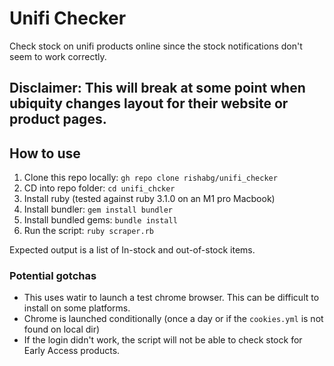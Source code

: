 # Unifi Checker
Check stock on unifi products online since the stock notifications don't seem to work correctly.

## Disclaimer: This will break at some point when ubiquity changes layout for their website or product pages.

## How to use

1. Clone this repo locally: ```gh repo clone rishabg/unifi_checker```
2. CD into repo folder: ```cd unifi_chcker```
3. Install ruby (tested against ruby 3.1.0 on an M1 pro Macbook)
4. Install bundler: ```gem install bundler```
5. Install bundled gems: ```bundle install```
6. Run the script: ```ruby scraper.rb```

Expected output is a list of In-stock and out-of-stock items.

### Potential gotchas
- This uses watir to launch a test chrome browser. This can be difficult to install on some platforms.
- Chrome is launched conditionally (once a day or if the ```cookies.yml``` is not found on local dir)
- If the login didn't work, the script will not be able to check stock for Early Access products.

